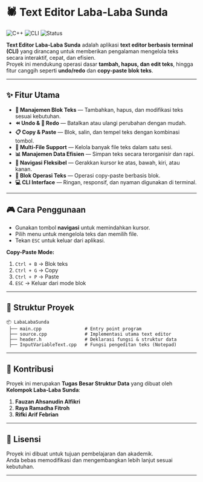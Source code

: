 # 🕷️ Text Editor Laba-Laba Sunda

![C++](https://img.shields.io/badge/C++-00599C?style=for-the-badge&logo=cplusplus&logoColor=white)
![CLI](https://img.shields.io/badge/Terminal-000000?style=for-the-badge&logo=gnu-bash&logoColor=white)
![Status](https://img.shields.io/badge/Status-Completed-brightgreen?style=for-the-badge)

**Text Editor Laba-Laba Sunda** adalah aplikasi **text editor berbasis terminal (CLI)** yang dirancang untuk memberikan pengalaman mengelola teks secara interaktif, cepat, dan efisien.  
Proyek ini mendukung operasi dasar **tambah, hapus, dan edit teks**, hingga fitur canggih seperti **undo/redo** dan **copy-paste blok teks**.

---

## ✨ Fitur Utama
- **📝 Manajemen Blok Teks** — Tambahkan, hapus, dan modifikasi teks sesuai kebutuhan.
- **⏪ Undo & 🔁 Redo** — Batalkan atau ulangi perubahan dengan mudah.
- **📋 Copy & Paste** — Blok, salin, dan tempel teks dengan kombinasi tombol.
- **📂 Multi-File Support** — Kelola banyak file teks dalam satu sesi.
- **📊 Manajemen Data Efisien** — Simpan teks secara terorganisir dan rapi.
- **🎯 Navigasi Fleksibel** — Gerakkan kursor ke atas, bawah, kiri, atau kanan.
- **🔲 Blok Operasi Teks** — Operasi copy-paste berbasis blok.
- **💻 CLI Interface** — Ringan, responsif, dan nyaman digunakan di terminal.

---

## 🎮 Cara Penggunaan
- Gunakan tombol **navigasi** untuk memindahkan kursor.
- Pilih menu untuk mengelola teks dan memilih file.
- Tekan `ESC` untuk keluar dari aplikasi.

**Copy-Paste Mode:**
1. `Ctrl + B` → Blok teks  
2. `Ctrl + G` → Copy  
3. `Ctrl + P` → Paste  
4. `ESC` → Keluar dari mode blok

---

## 📂 Struktur Proyek
```
📦 LabaLabaSunda
 ├── main.cpp                # Entry point program
 ├── source.cpp              # Implementasi utama text editor
 ├── header.h                # Deklarasi fungsi & struktur data
 ├── InputVariableText.cpp   # Fungsi pengeditan teks (Notepad)
```

---

## 🤝 Kontribusi
Proyek ini merupakan **Tugas Besar Struktur Data** yang dibuat oleh **Kelompok Laba-Laba Sunda**:

1. **Fauzan Ahsanudin Alfikri**  
2. **Raya Ramadha Fitroh**  
3. **Rifki Arif Febrian**  

---

## 📜 Lisensi
Proyek ini dibuat untuk tujuan pembelajaran dan akademik.  
Anda bebas memodifikasi dan mengembangkan lebih lanjut sesuai kebutuhan.

---
